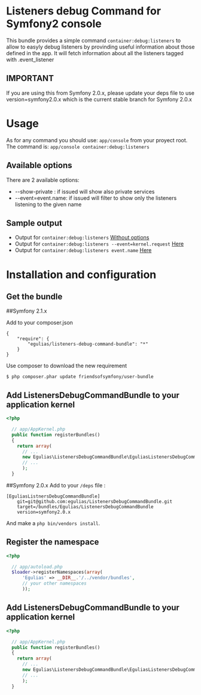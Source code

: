 # Listeners debug Command for Symfony2 console

This bundle provides a simple command `container:debug:listeners` to allow to easyly debug listeners by
provinding useful information about those defined in the app. It will fetch information about all the listeners 
tagged with .event_listener

## IMPORTANT

If you are using this from Symfony 2.0.x, please update your deps file to use version=symfony2.0.x which is the current
stable branch for Symfony 2.0.x

# Usage

As for any command you should use: `app/console` from your proyect root.
The command is:
`app/console container:debug:listeners`

## Available options

There are 2 available options:

* --show-private :    if issued will show also private services
* --event=event.name: if issued will filter to show only the listeners listening to the given name 

## Sample output

* Output for `container:debug:listeners`                        [Without options](https://gist.github.com/3077494)
* Output for `container:debug:listeners --event=kernel.request` [Here](https://gist.github.com/3077506)
* Output for `container:debug:listeners event.name`             [Here](https://gist.github.com/3077521)


# Installation and configuration

## Get the bundle

##Symfony 2.1.x

Add to your composer.json

```
{
    "require": {
        "egulias/listeners-debug-command-bundle": "*"
    }
}
```

Use composer to download the new requirement
``` 
$ php composer.phar update friendsofsymfony/user-bundle
```

## Add ListenersDebugCommandBundle to your application kernel

``` php
<?php

  // app/AppKernel.php
  public function registerBundles()
  {
    return array(
      // ...
      new Egulias\ListenersDebugCommandBundle\EguliasListenersDebugCommandBundle(),
      // ...
      );
  }
```

##Symfony 2.0.x
Add to your `/deps` file :

```
[EguliasListnersDebugCommandBundle]
    git=git@github.com:egulias/ListenersDebugCommandBundle.git
    target=/bundles/Egulias/ListenersDebugCommandBundle
    version=symfony2.0.x
```
    
And make a `php bin/vendors install`.

## Register the namespace

``` php
<?php

  // app/autoload.php
  $loader->registerNamespaces(array(
      'Egulias' => __DIR__.'/../vendor/bundles',
      // your other namespaces
      ));
```

## Add ListenersDebugCommandBundle to your application kernel

``` php
<?php

  // app/AppKernel.php
  public function registerBundles()
  {
    return array(
      // ...
      new Egulias\ListenersDebugCommandBundle\EguliasListenersDebugCommandBundle(),
      // ...
      );
  }
```
